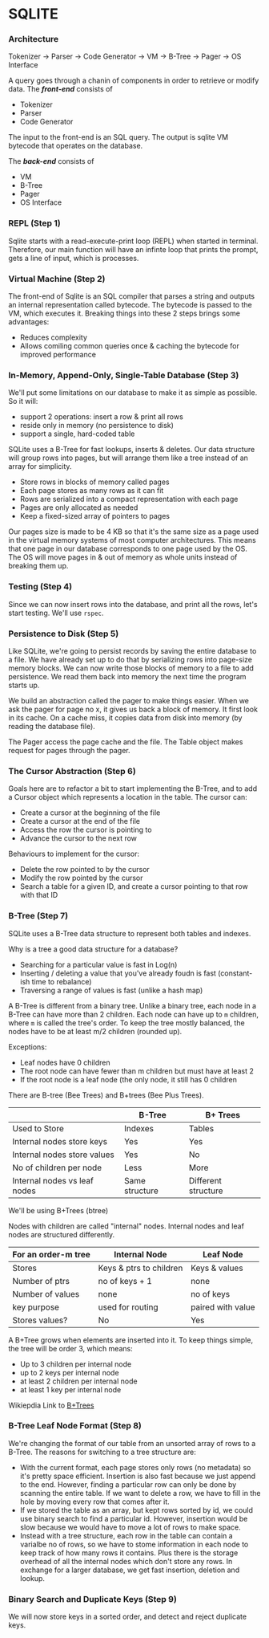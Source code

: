 # SQLITE

### Architecture

Tokenizer -> Parser -> Code Generator -> VM -> B-Tree -> Pager -> OS Interface

A query goes through a chanin of components in order to retrieve or modify data. The ***front-end*** consists of
- Tokenizer
- Parser
- Code Generator

The input to the front-end is an SQL query. The output is sqlite VM bytecode that operates on the database.

The ***back-end*** consists of
- VM
- B-Tree
- Pager
- OS Interface


### REPL (Step 1)

Sqlite starts with a read-execute-print loop (REPL) when started in terminal. Therefore, our main function will have an infinte loop that prints the prompt, gets a line of input, which is processes.


### Virtual Machine (Step 2)

The front-end of Sqlite is an SQL compiler that parses a string and outputs an internal representation called bytecode. The bytecode is passed to the VM, which executes it. Breaking things into these 2 steps brings some advantages:
- Reduces complexity
- Allows comiling common queries once & caching the bytecode for improved performance


### In-Memory, Append-Only, Single-Table Database (Step 3)

We'll put some limitations on our database to make it as simple as possible. So it will:
- support 2 operations: insert a row & print all rows
- reside only in memory (no persistence to disk)
- support a single, hard-coded table

SQLite uses a B-Tree for fast lookups, inserts & deletes. Our data structure will group rows into pages, but will arrange them like a tree instead of an array for simplicity.
- Store rows in blocks of memory called pages
- Each page stores as many rows as it can fit
- Rows are serialized into a compact representation with each page
- Pages are only allocated as needed
- Keep a fixed-sized array of pointers to pages

Our pages size is made to be 4 KB so that it's the same size as a page used in the virtual memory systems of most computer architectures. This means that one page in our database corresponds to one page used by the OS. The OS will move pages in & out of memory as whole units instead of breaking them up.


### Testing (Step 4)

Since we can now insert rows into the database, and print all the rows, let's start testing. We'll use `rspec`.


### Persistence to Disk (Step 5)

Like SQLite, we're going to persist records by saving the entire database to a file. We have already set up to do that by serializing rows into page-size memory blocks. We can now write those blocks of memory to a file to add persistence. We read them back into memory the next time the program starts up.

We build an abstraction called the pager to make things easier. When we ask the pager for page no x, it gives us back a block of memory. It first look in its cache. On a cache miss, it copies data from disk into memory (by reading the database file).

The Pager access the page cache and the file. The Table object makes request for pages through the pager.


### The Cursor Abstraction (Step 6)

Goals here are to refactor a bit to start implementing the B-Tree, and to add a Cursor object which represents a location in the table. The cursor can:
- Create a cursor at the beginning of the file
- Create a cursor at the end of the file
- Access the row the cursor is pointing to
- Advance the cursor to the next row

Behaviours to implement for the cursor:
- Delete the row pointed to by the cursor
- Modify the row pointed by the cursor
- Search a table for a given ID, and create a cursor pointing to that row with that ID


### B-Tree (Step 7)

SQLite uses a B-Tree data structure to represent both tables and indexes. 

Why is a tree a good data structure for a database?
- Searching for a particular value is fast in Log(n)
- Inserting / deleting a value that you've already foudn is fast (constant-ish time to rebalance)
- Traversing a range of values is fast (unlike a hash map)

A B-Tree is different from a binary tree. Unlike a binary tree, each node in a B-Tree can have more than 2 children. Each node can have up to `m` children, where `m` is called the tree's order. To keep the tree mostly balanced, the nodes have to be at least m/2 children (rounded up).

Exceptions:
- Leaf nodes have 0 children
- The root node can have fewer than m children but must have at least 2
- If the root node is a leaf node (the only node, it still has 0 children


There are B-tree (Bee Trees) and B+trees (Bee Plus Trees).

| 				| B-Tree 	| B+ Trees 		|
| ------------- 		| ------ 	| -------- 		|
| Used to Store 		| Indexes 	| Tables   		|
| Internal nodes store keys 	| Yes 		| Yes			|
| Internal nodes store values 	| Yes 		| No			|
| No of children per node 	| Less 		| More			|
| Internal nodes vs leaf nodes 	| Same structure | Different structure	|

We'll be using B+Trees (btree)

Nodes with children are called "internal" nodes. Internal nodes and leaf nodes are structured differently.

| For an order-m tree		| Internal Node			| Leaf Node	|
| ------------- 		| ------ 			| -------- 	|
| Stores	 		| Keys & ptrs to children 	| Keys & values |
| Number of ptrs		| no of keys + 1 		| none		|
| Number of values		| none		 		| no of keys	|
| key purpose			| used for routing 		| paired with value |
| Stores values? 		| No 				| Yes 		|

A B+Tree grows when elements are inserted into it. To keep things simple, the tree will be order 3, which means:
- Up to 3 children per internal node
- up to 2 keys per internal node
- at least 2 children per internal node
- at least 1 key per internal node

Wikiepdia Link to [B+Trees](https://en.wikipedia.org/wiki/B%2B_tree)


### B-Tree Leaf Node Format (Step 8)

We're changing the format of our table from an unsorted array of rows to a B-Tree. The reasons for switching to a tree structure are:
- With the current format, each page stores only rows (no metadata) so it's pretty space efficient. Insertion is also fast because we just append to the end. However, finding a particular row can only be done by scanning the entire table. If we want to delete a row, we have to fill in the hole by moving every row that comes after it.
- If we stored the table as an array, but kept rows sorted by id, we could use binary search to find a particular id. However, insertion would be slow because we would have to move a lot of rows to make space.
- Instead with a tree structure, each row in the table can contain a varialbe no of rows, so we have to stome information in each node to keep track of how many rows it contains. Plus there is the storage overhead of all the internal nodes which don't store any rows. In exchange for a larger database, we get fast insertion, deletion and lookup.


### Binary Search and Duplicate Keys (Step 9)

We will now store keys in a sorted order, and detect and reject duplicate keys.
